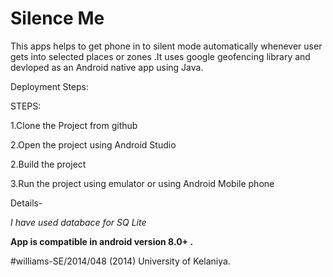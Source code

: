 # Silence Me

This apps helps to get phone in to silent mode automatically whenever user gets into selected places or zones .It uses google geofencing library and devloped as an Android native app using Java.

Deployment Steps:

STEPS: 

1.Clone the Project from github 

2.Open the project using Android Studio 

2.Build the project 

3.Run the project using emulator or using Android Mobile phone

Details-

*I have used databace for SQ Lite*

**App is compatible in android version 8.0+ .**



#williams-SE/2014/048 (2014) University of Kelaniya.